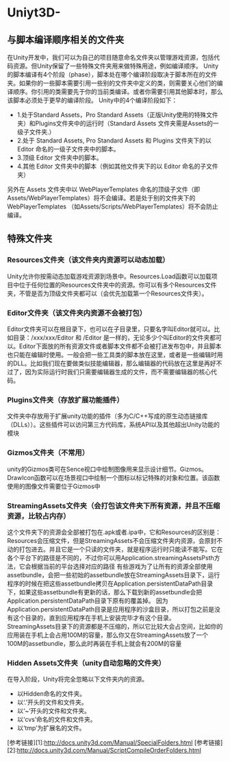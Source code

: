 # Uniyt3D-

## 与脚本编译顺序相关的文件夹

在Unity开发中，我们可以为自己的项目随意命名文件夹以管理游戏资源，包括代码资源。但Unity保留了一些特殊文件夹用来做特殊用途，例如编译顺序。
Unity的脚本编译有4个阶段（phase），脚本处在哪个编译阶段取决于脚本所在的文件夹。如果你的一些脚本需要引用一些别的文件夹中定义的类，则需要关心他们的编译顺序。你引用的类需要先于你的当前类编译。或者你需要引用其他脚本时，那么该脚本必须处于更早的编译阶段。
Unity中的4个编译阶段如下：

* 1.处于Standard Assets，Pro Standard Assets（正版Unity使用的特殊文件夹）和Plugins文件夹中的运行时（Standard Assets 文件夹需是Assets的一级子文件夹.）
* 2.处于 Standard Assets, Pro Standard Assets 和 Plugins 文件夹下的以 Editor 命名的一级子文件夹中的脚本。
* 3.顶级 Editor 文件夹中的脚本。
* 4.其他 Editor 文件夹中的脚本（例如其他文件夹下的以 Editor 命名的子文件夹）

另外在 Assets 文件夹中以 WebPlayerTemplates 命名的顶级子文件（即Assets/WebPlayerTemplates）将不会编译。若是处于别的文件夹下的 WebPlayerTemplates （如Assets/Scripts/WebPlayerTemplates）将不会防止编译。

## 特殊文件夹

### Resources文件夹（该文件夹内资源可以动态加载）
Unity允许你按需动态加载游戏资源到场景中。Resources.Load函数可以加载项目中位于任何位置的Resources文件夹中的资源。你可以有多个Resources文件夹，不管是否为顶级文件夹都可以（会优先加载第一个Resources文件夹）。

### Editor文件夹（该文件夹内资源不会被打包）

Editor文件夹可以在根目录下，也可以在子目录里，只要名字叫Editor就可以。比如目录：/xxx/xxx/Editor 和 /Editor 是一样的，无论多少个叫Editor的文件夹都可以。Editor下面放的所有资源文件或者脚本文件都不会被打进发布包中，并且脚本也只能在编辑时使用。一般会把一些工具类的脚本放在这里，或者是一些编辑时用的DLL。比如我们现在要做类似技能编辑器，那么编辑器的代码放在这里是再好不过了，因为实际运行时我们只需要编辑器生成的文件，而不需要编辑器的核心代码。

### Plugins文件夹（存放扩展功能插件）

文件夹中存放用于扩展unity功能的插件（多为C/C++写成的原生动态链接库（DLLs））。这些插件可以访问第三方代码库，系统API以及其他超出Unity功能的模块

### Gizmos文件夹（不常用）

unity的Gizmos类可在Sence视口中绘制图像用来显示设计细节。Gizmos。DrawIcon函数可以在场景视口中绘制一个图标以标记特殊的对象和位置。该函数使用的图像文件需要位于Gizmos中

### StreamingAssets文件夹（会打包该文件夹下所有资源，并且不压缩资源，比较占内存）

这个文件夹下的资源会全部被打包在.apk或者.ipa中，它和Resources的区别是：Resources会压缩文件，但是StreamingAssets不会压缩文件夹内资源，会原封不动的打包进去。并且它是一个只读的文件夹，就是程序运行时只能读不能写。它在各个平台下的路径是不同的，不过你可以用Application.streamingAssetsPsth方法，它会根据当前的平台选择对应的路径
有些游戏为了让所有的资源全部使用assetbundle，会把一些初始的assetbundle放在StreamingAssets目录下，运行程序的时候在把这些assetbundle拷贝在Application.persistentDataPath目录下，如果这些assetbundle有更新的话，那么下载到新的assetbundle会把Application.persistentDataPath目录下原有的覆盖掉。
因为Application.persistentDataPath目录是应用程序的沙盒目录，所以打包之前是没有这个目录的，直到应用程序在手机上安装完毕才有这个目录。
StreamingAssets目录下的资源都是不压缩的，所以它比较大会占空间，比如你的应用装在手机上会占用100M的容量，那么你又在StreamingAssets放了一个100M的assetbundle，那么此时再装在手机上就会有200M的容量

### Hidden Assets文件夹（unity自动忽略的文件夹）

在导入阶段，Unity将完全忽略以下文件夹内的资源。
* 以Hidden命名的文件夹。
* 以‘.’开头的文件和文件夹。
* 以‘~’开头的文件和文件夹。
* 以‘cvs’命名的文件和文件夹。
* 以‘tmp’为扩展名的文件。

[参考链接][1]:http://docs.unity3d.com/Manual/SpecialFolders.html
[参考链接][2]:http://docs.unity3d.com/Manual/ScriptCompileOrderFolders.html

